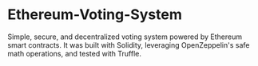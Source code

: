 # Ethereum-Voting-System
 Simple, secure, and decentralized voting system powered by Ethereum smart contracts. It was built with Solidity, leveraging OpenZeppelin's safe math operations, and tested with Truffle.
